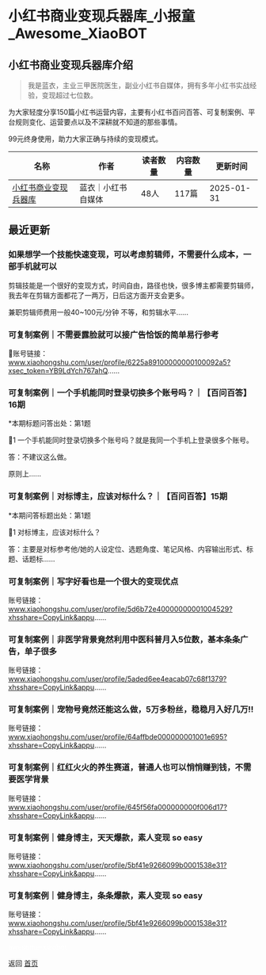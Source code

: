 # 小红书商业变现兵器库_小报童_Awesome_XiaoBOT

## 小红书商业变现兵器库介绍
> 我是蓝衣，主业三甲医院医生，副业小红书自媒体，拥有多年小红书实战经验，变现超过七位数。    
    
为大家轻度分享150篇小红书运营内容，主要有小红书百问百答、可复制案例、平台规则变化、运营要点以及不深耕就不知道的那些事情。    
    
99元终身使用，助力大家正确与持续的变现模式。  
  


|名称|作者|读者数量|内容数量|更新时间|
|---|---|---|---|---|
|[小红书商业变现兵器库](https://xiaobot.net/p/lanyi0669?refer=0b133df9-27dc-423b-8101-639049001c13)|蓝衣｜小红书自媒体|48人|117篇|2025-01-31|

## 最近更新
### 如果想学一个技能快速变现，可以考虑剪辑师，不需要什么成本，一部手机就可以

剪辑技能是一个很好的变现方式，时间自由，路径也快，很多博主都需要剪辑师，我去年在剪辑方面都花了一两万，日后这方面开支会更多。

兼职剪辑师费用一般40~100元/分钟 不等，和剪辑水平......

### 可复制案例｜不需要露脸就可以接广告恰饭的简单易行参考

🔺账号链接：www.xiaohongshu.com/user/profile/6225a89100000000100092a5?xsec_token=YB9LdYch767ahQ......

### 可复制案例｜一个手机能同时登录切换多个账号吗？｜【百问百答】16期

*本期标题问答出处：第1题

🔺1 一个手机能同时登录切换多个账号吗？就是我同一个手机上登录很多个账号。

答：不建议这么做。

原则上......

### 可复制案例｜对标博主，应该对标什么？｜【百问百答】15期

*本期问答标题出处：第1题

🔺1 对标博主，应该对标什么？

答：主要是对标参考他/她的人设定位、选题角度、笔记风格、内容输出形式、标题、话题标......

### 可复制案例｜写字好看也是一个很大的变现优点

账号链接：www.xiaohongshu.com/user/profile/5d6b72e40000000001004529?xhsshare=CopyLink&appu......

### 可复制案例｜非医学背景竟然利用中医科普月入5位数，基本条条广告，单子很多

账号链接：www.xiaohongshu.com/user/profile/5aded6ee4eacab07c68f1379?xhsshare=CopyLink&appu......

### 可复制案例｜宠物号竟然还能这么做，5万多粉丝，稳稳月入好几万‼️

账号链接：www.xiaohongshu.com/user/profile/64affbde000000001001e695?xhsshare=CopyLink&appu......

### 可复制案例｜红红火火的养生赛道，普通人也可以悄悄赚到钱，不需要医学背景

账号链接：www.xiaohongshu.com/user/profile/645f56fa000000000f006d17?xhsshare=CopyLink&appu......

### 可复制案例｜健身博主，天天爆款，素人变现 so easy

账号链接：www.xiaohongshu.com/user/profile/5bf41e9266099b0001538e31?xhsshare=CopyLink&appu......

### 可复制案例｜健身博主，条条爆款，素人变现 so easy

账号链接：www.xiaohongshu.com/user/profile/5bf41e9266099b0001538e31?xhsshare=CopyLink&appu......


<a href="https://github.com/Reno9527/awesome-xiaobot" style="color: white; text-decoration: none;">awesome-xiaobot</a>

返回 [首页](../README.md)
